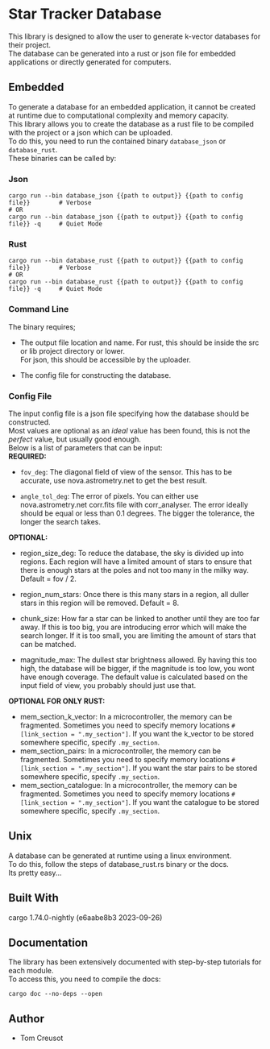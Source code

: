 # Star Tracker Database
This library is designed to allow the user to generate k-vector databases for their project.  
The database can be generated into a rust or json file for embedded applications or directly generated for computers.  

## Embedded
To generate a database for an embedded application, it cannot be created at runtime due to computational complexity and memory capacity.  
This library allows you to create the database as a rust file to be compiled with the project or a json which can be uploaded.  
To do this, you need to run the contained binary `database_json` or `database_rust`.  
These binaries can be called by:

### Json
```
cargo run --bin database_json {{path to output}} {{path to config file}}        # Verbose
# OR
cargo run --bin database_json {{path to output}} {{path to config file}} -q     # Quiet Mode
```

### Rust
```
cargo run --bin database_rust {{path to output}} {{path to config file}}        # Verbose
# OR
cargo run --bin database_rust {{path to output}} {{path to config file}} -q     # Quiet Mode
```

### Command Line
The binary requires;
- The output file location and name. 
  For rust, this should be inside the src or lib project directory or lower.  
  For json, this should be accessible by the uploader.  

- The config file for constructing the database.


### Config File
The input config file is a json file specifying how the database should be constructed.  
Most values are optional as an *ideal* value has been found, this is not the *perfect* value, but usually good enough.  
Below is a list of parameters that can be input:  
**REQUIRED:**
- `fov_deg`:
  The diagonal field of view of the sensor.
  This has to be accurate, use nova.astrometry.net to get the best result.

- `angle_tol_deg`: 
  The error of pixels.
  You can either use nova.astrometry.net corr.fits file with corr_analyser.
  The error ideally should be equal or less than 0.1 degrees.
  The bigger the tolerance, the longer the search takes.

**OPTIONAL:**
- region_size_deg:
  To reduce the database, the sky is divided up into regions.
  Each region will have a limited amount of stars to ensure that there is enough stars at the poles and not too many in the milky way.
  Default = fov / 2.

- region_num_stars:
  Once there is this many stars in a region, all duller stars in this region will be removed.
  Default = 8.

- chunk_size:
  How far a star can be linked to another until they are too far away.
  If this is too big, you are introducing error which will make the search longer.
  If it is too small, you are limiting the amount of stars that can be matched.

- magnitude_max:
  The dullest star brightness allowed.
  By having this too high, the database will be bigger, if the magnitude is too low, you wont have enough coverage.
  The default value is calculated based on the input field of view, you probably should just use that.

**OPTIONAL FOR ONLY RUST:**
- mem_section_k_vector:
  In a microcontroller, the memory can be fragmented.
  Sometimes you need to specify memory locations `#[link_section = ".my_section"]`.
  If you want the k_vector to be stored somewhere specific, specify `.my_section`.
- mem_section_pairs:
  In a microcontroller, the memory can be fragmented.
  Sometimes you need to specify memory locations `#[link_section = ".my_section"]`.
  If you want the star pairs to be stored somewhere specific, specify `.my_section`.
- mem_section_catalogue:
  In a microcontroller, the memory can be fragmented.
  Sometimes you need to specify memory locations `#[link_section = ".my_section"]`.
  If you want the catalogue to be stored somewhere specific, specify `.my_section`.






## Unix
A database can be generated at runtime using a linux environment.  
To do this, follow the steps of database_rust.rs binary or the docs.  
Its pretty easy... 





## Built With
cargo 1.74.0-nightly (e6aabe8b3 2023-09-26)

## Documentation
The library has been extensively documented with step-by-step tutorials for each module.   
To access this, you need to compile the docs:
```
cargo doc --no-deps --open 
```

## Author
* Tom Creusot

